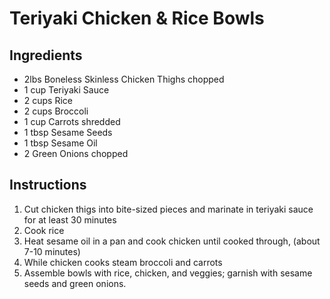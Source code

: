 # Teriyaki Chicken & Rice Bowls

## Ingredients

- 2lbs Boneless Skinless Chicken Thighs chopped
- 1 cup Teriyaki Sauce
- 2 cups Rice
- 2 cups Broccoli
- 1 cup Carrots shredded
- 1 tbsp Sesame Seeds
- 1 tbsp Sesame Oil
- 2 Green Onions chopped

## Instructions

1. Cut chicken thigs into bite-sized pieces and marinate in teriyaki sauce for at least 30 minutes
2. Cook rice
3. Heat sesame oil in a pan and cook chicken until cooked through, (about 7-10 minutes)
4. While chicken cooks steam broccoli and carrots
5. Assemble bowls with rice, chicken, and veggies; garnish with sesame seeds and green onions.